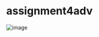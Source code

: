 # assignment4adv
![image](https://user-images.githubusercontent.com/60497488/144394003-ee15740f-0bd8-4a2f-baf9-a0c36a240659.png)
